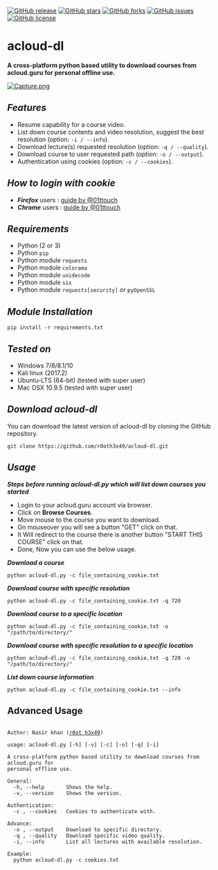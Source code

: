 [![GitHub release](https://img.shields.io/badge/release-v0.1-brightgreen.svg?style=flat-square)](https://github.com/r0oth3x49/acloud-dl/releases/tag/v0.1)
[![GitHub stars](https://img.shields.io/github/stars/r0oth3x49/acloud-dl.svg?style=flat-square)](https://github.com/r0oth3x49/acloud-dl/stargazers)
[![GitHub forks](https://img.shields.io/github/forks/r0oth3x49/acloud-dl.svg?style=flat-square)](https://github.com/r0oth3x49/acloud-dl/network)
[![GitHub issues](https://img.shields.io/github/issues/r0oth3x49/acloud-dl.svg?style=flat-square)](https://github.com/r0oth3x49/acloud-dl/issues)
[![GitHub license](https://img.shields.io/github/license/r0oth3x49/acloud-dl.svg?style=flat-square)](https://github.com/r0oth3x49/acloud-dl/blob/master/LICENSE)

# acloud-dl
**A cross-platform python based utility to download courses from acloud.guru for personal offline use.**

[![Capture.png](https://s26.postimg.cc/h8nxkvydl/Capture.png)](https://postimg.cc/image/nz4eublj9/)

## ***Features***

- Resume capability for a course video.
- List down course contents and video resolution, suggest the best resolution (option: `-i / --info`).
- Download lecture(s) requested resolution (option: `-q / --quality`).
- Download course to user requested path (option: `-o / --output`).
- Authentication using cookies (option: `-c / --cookies`).

## ***How to login with cookie***

 - ***Firefox*** users : [guide by @01ttouch](https://github.com/r0oth3x49/acloud-dl/issues/11#issuecomment-497935692)
 - ***Chrome*** users : [guide by @01ttouch](https://github.com/r0oth3x49/acloud-dl/issues/11#issuecomment-497936314)

## ***Requirements***

- Python (2 or 3)
- Python `pip`
- Python module `requests`
- Python module `colorama`
- Python module `unidecode`
- Python module `six`
- Python module `requests[security]` or `pyOpenSSL`

## ***Module Installation***

	pip install -r requirements.txt
	
## ***Tested on***

- Windows 7/8/8.1/10
- Kali linux (2017.2)
- Ubuntu-LTS (64-bit) (tested with super user)
- Mac OSX 10.9.5 (tested with super user)
 
## ***Download acloud-dl***

You can download the latest version of acloud-dl by cloning the GitHub repository.

	git clone https://github.com/r0oth3x49/acloud-dl.git


## ***Usage***

***Steps before running acloud-dl.py which will list down courses you started***
 - Login to your acloud.guru account via browser.
 - Click on **Browse Courses**.
 - Move mouse to the course you want to download.
 - On mouseover you will see a button "GET" click on that.
 - It Will redirect to the course there is another button "START THIS COURSE" click on that.
 - Done, Now you can use the below usage.


***Download a course***

    python acloud-dl.py -c file_containing_cookie.txt
  
***Download course with specific resolution***

    python acloud-dl.py -c file_containing_cookie.txt -q 720
  
***Download course to a specific location***

    python acloud-dl.py -c file_containing_cookie.txt -o "/path/to/directory/"
  
***Download course with specific resolution to a specific location***

    python acloud-dl.py -c file_containing_cookie.txt -q 720 -o "/path/to/directory/"

***List down course information***

    python acloud-dl.py -c file_containing_cookie.txt --info


## **Advanced Usage**

<pre><code>
Author: Nasir khan (<a href="http://r0oth3x49.herokuapp.com/">r0ot h3x49</a>)

usage: acloud-dl.py [-h] [-v] [-c] [-o] [-q] [-i]

A cross-platform python based utility to download courses from acloud.guru for
personal offline use.

General:
  -h, --help       Shows the help.
  -v, --version    Shows the version.

Authentication:
  -c , --cookies   Cookies to authenticate with.

Advance:
  -o , --output    Download to specific directory.
  -q , --quality   Download specific video quality.
  -i, --info       List all lectures with available resolution.

Example:
  python acloud-dl.py -c cookies.txt
</code></pre>
